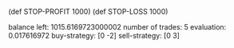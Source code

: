 (def STOP-PROFIT 1000)
(def STOP-LOSS 1000)

balance left:  1015.6169723000002
number of trades:  5
evaluation:  0.017616972
buy-strategy:  [0 -2]
sell-strategy:  [0 3]
